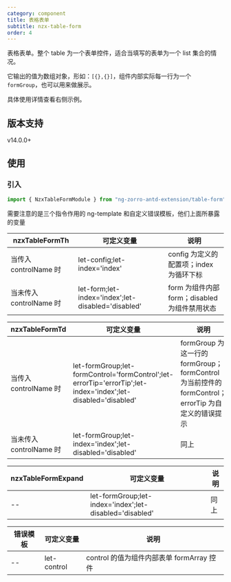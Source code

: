 ```yaml
---
category: component
title: 表格表单
subtitle: nzx-table-form
order: 4
---
```


表格表单。整个 table 为一个表单控件，适合当填写的表单为一个 list 集合的情况。

它输出的值为数组对象，形如：`[{},{}]`，组件内部实际每一行为一个`formGroup`，也可以用来做展示。

具体使用详情查看右侧示例。

## 版本支持

<label type="success">v14.0.0+</label>

## 使用

### 引入

```ts
import { NzxTableFormModule } from "ng-zorro-antd-extension/table-form";
```

需要注意的是三个指令作用的 ng-template 和自定义错误模板，他们上面所暴露的变量

| nzxTableFormTh          | 可定义变量                                         | 说明                                          |
| ----------------------- | -------------------------------------------------- | --------------------------------------------- |
| 当传入 controlName 时   | let-config;let-index='index'                       | config 为定义的配置项；index 为循环下标       |
| 当未传入 controlName 时 | let-form;let-index='index';let-disabled='disabled' | form 为组件内部 form；disabled 为组件禁用状态 |

| nzxTableFormTd          | 可定义变量                                                                                                    | 说明                                                                                              |
| ----------------------- | ------------------------------------------------------------------------------------------------------------- | ------------------------------------------------------------------------------------------------- |
| 当传入 controlName 时   | let-formGroup;let-formControl='formControl';let-errorTip='errorTip';let-index='index';let-disabled='disabled' | formGroup 为这一行的 formGroup；formControl 为当前控件的 formControl；errorTip 为自定义的错误提示 |
| 当未传入 controlName 时 | let-formGroup;let-index='index';let-disabled='disabled'                                                       | 同上                                                                                              |

| nzxTableFormExpand | 可定义变量                                              | 说明 |
| ------------------ | ------------------------------------------------------- | ---- |
| --                 | let-formGroup;let-index='index';let-disabled='disabled' | 同上 |

| 错误模板 | 可定义变量  | 说明                                      |
| -------- | ----------- | ----------------------------------------- |
| --       | let-control | control 的值为组件内部表单 formArray 控件 |
